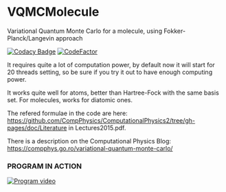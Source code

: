 # VQMCMolecule
Variational Quantum Monte Carlo for a molecule, using Fokker-Planck/Langevin approach

[![Codacy Badge](https://api.codacy.com/project/badge/Grade/58a3c0672ec54e8bacf822f85962ba15)](https://app.codacy.com/gh/aromanro/VQMCMolecule?utm_source=github.com&utm_medium=referral&utm_content=aromanro/VQMCMolecule&utm_campaign=Badge_Grade_Settings)
[![CodeFactor](https://www.codefactor.io/repository/github/aromanro/vqmcmolecule/badge)](https://www.codefactor.io/repository/github/aromanro/vqmcmolecule)

It requires quite a lot of computation power, by default now it will start for 20 threads setting, so be sure if you try it out to have enough computing power.

It works quite well for atoms, better than Hartree-Fock with the same basis set.
For molecules, works for diatomic ones.

The refered formulae in the code are here: https://github.com/CompPhysics/ComputationalPhysics2/tree/gh-pages/doc/Literature in Lectures2015.pdf.

There is a description on the Computational Physics Blog: https://compphys.go.ro/variational-quantum-monte-carlo/

### PROGRAM IN ACTION

[![Program video](https://img.youtube.com/vi/Fxb7nTo_dkM/0.jpg)](https://youtu.be/Fxb7nTo_dkM)
